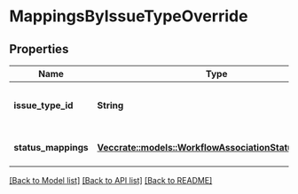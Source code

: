 # MappingsByIssueTypeOverride

## Properties

Name | Type | Description | Notes
------------ | ------------- | ------------- | -------------
**issue_type_id** | **String** | The ID of the issue type for this mapping. | 
**status_mappings** | [**Vec<crate::models::WorkflowAssociationStatusMapping>**](WorkflowAssociationStatusMapping.md) | The list of status mappings. | 

[[Back to Model list]](../README.md#documentation-for-models) [[Back to API list]](../README.md#documentation-for-api-endpoints) [[Back to README]](../README.md)


